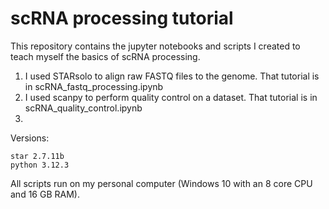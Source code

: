 # scRNA processing tutorial
This repository contains the jupyter notebooks and scripts I created to teach myself the basics of scRNA processing.

1. I used STARsolo to align raw FASTQ files to the genome. That tutorial is in scRNA_fastq_processing.ipynb
2. I used scanpy to perform quality control on a dataset. That tutorial is in scRNA_quality_control.ipynb
3. 


Versions:
```
star 2.7.11b
python 3.12.3
```

All scripts run on my personal computer (Windows 10 with an 8 core CPU and 16 GB RAM). 
